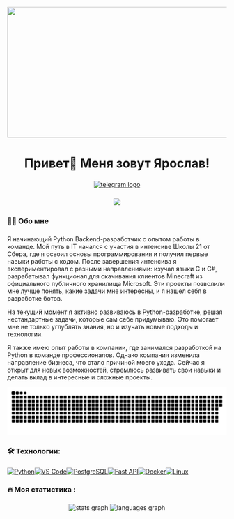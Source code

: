<br clear="both">

<div align="center">
  <img height="300" width="600" src="https://user-images.githubusercontent.com/74038190/225813708-98b745f2-7d22-48cf-9150-083f1b00d6c9.gif"  />
</div>

###

<h1 align="center">Привет👋 Меня зовут Ярослав!</h1>

###

<div align="center">
  <a href="https://t.me/KandyBobby" target="_blank">
    <img src="https://img.shields.io/static/v1?message=Telegram&logo=telegram&label=&color=2CA5E0&logoColor=white&labelColor=&style=for-the-badge" height="25" alt="telegram logo"  />
  </a>
</div>

###

<div align="center">
  <img src="https://visitor-badge.laobi.icu/badge?page_id=yarolys.yarolys&&"  />
</div>

###

<h3 align="left">👩‍💻  Обо мне</h3>

###

<p align="left">Я начинающий Python Backend-разработчик с опытом работы в команде. Мой путь в IT начался с участия в интенсиве Школы 21 от Сбера, где я освоил основы программирования и получил первые навыки работы с кодом. После завершения интенсива я экспериментировал с разными направлениями: изучал языки C и C#, разрабатывал функционал для скачивания клиентов Minecraft из официального публичного хранилища Microsoft. Эти проекты позволили мне лучше понять, какие задачи мне интересны, и я нашел себя в разработке ботов.

На текущий момент я активно развиваюсь в Python-разработке, решая нестандартные задачи, которые сам себе придумываю. Это помогает мне не только углублять знания, но и изучать новые подходы и технологии.

Я также имею опыт работы в компании, где занимался разработкой на Python в команде профессионалов. Однако компания изменила направление бизнеса, что стало причиной моего ухода. Сейчас я открыт для новых возможностей, стремлюсь развивать свои навыки и делать вклад в интересные и сложные проекты.</p>


<p align="center">
 <img width="600" src="github-snake.svg" alt="snake"/>
</p>

###

<h3 align="left">🛠 Технологии:</h3>

###

<p align="left">
<a href="https://www.python.org/" target="_blank" rel="noreferrer"><img src="https://raw.githubusercontent.com/danielcranney/readme-generator/main/public/icons/skills/python-colored.svg" width="36" height="36" alt="Python" /></a><a href="https://code.visualstudio.com/" target="_blank" rel="noreferrer"><img src="https://raw.githubusercontent.com/danielcranney/readme-generator/main/public/icons/skills/visualstudiocode.svg" width="36" height="36" alt="VS Code" /></a><a href="https://www.postgresql.org/" target="_blank" rel="noreferrer"><img src="https://raw.githubusercontent.com/danielcranney/readme-generator/main/public/icons/skills/postgresql-colored.svg" width="36" height="36" alt="PostgreSQL" /></a><a href="https://fastapi.tiangolo.com/" target="_blank" rel="noreferrer"><img src="https://raw.githubusercontent.com/danielcranney/readme-generator/main/public/icons/skills/fastapi-colored.svg" width="36" height="36" alt="Fast API" /></a><a href="https://www.docker.com/" target="_blank" rel="noreferrer"><img src="https://raw.githubusercontent.com/danielcranney/readme-generator/main/public/icons/skills/docker-colored.svg" width="36" height="36" alt="Docker" /></a><a href="https://www.linux.org" target="_blank" rel="noreferrer"><img src="https://raw.githubusercontent.com/danielcranney/readme-generator/main/public/icons/skills/linux-colored.svg" width="36" height="36" alt="Linux" /></a>
</p>
                    
###

<h3 align="left">🔥   Моя статистика :</h3>


###

<div align="center">
  <img src="https://github-readme-stats.vercel.app/api?username=yarolys&hide_title=false&hide_rank=false&show_icons=true&include_all_commits=true&count_private=true&disable_animations=false&theme=dracula&locale=en&hide_border=false&order=1" height="150" alt="stats graph"  />
  <img src="https://github-readme-stats.vercel.app/api/top-langs?username=yarolys&locale=en&hide_title=false&layout=compact&card_width=320&langs_count=5&theme=dracula&hide_border=false&order=2" height="150" alt="languages graph"  />
</div>

###
